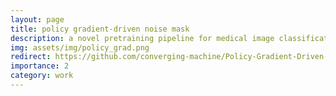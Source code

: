 ```yaml
---
layout: page
title: policy gradient-driven noise mask
description: a novel pretraining pipeline for medical image classification using reinforcement learning
img: assets/img/policy_grad.png
redirect: https://github.com/converging-machine/Policy-Gradient-Driven-Noise-Mask
importance: 2
category: work
---
```

